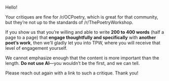 Hello!

Your critiques are fine for /r/OCPoetry, which is great for that
community, but they’re not up to the standards of /r/ThePoetryWorkshop.

If you show us that you’re willing and able to write **200 to 400
words** (half a page to a page) that **engage thoughtfully and
specifically** with **another poet’s work**, then we’ll gladly let you
into TPW, where you will receive that level of engagement yourself.

We cannot emphasize enough that the content is more important than the
length. **Do not use AI**—you wouldn’t be the first, and we can tell.

Please reach out again with a link to such a critique. Thank you!
